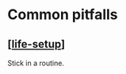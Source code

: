 # Common pitfalls
## [[life-setup]]
Stick in a routine. 

[//begin]: # "Autogenerated link references for markdown compatibility"
[life-setup]: life-setup.md "Life setup"
[//end]: # "Autogenerated link references"